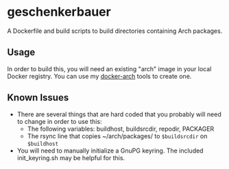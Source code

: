 # geschenkerbauer

A Dockerfile and build scripts to build directories containing Arch packages.

## Usage
In order to build this, you will need an existing "arch" image in your local
Docker registry. You can use my
[docker-arch](https://github.com/mutantmonkey/docker-arch) tools to create one.

## Known Issues
* There are several things that are hard coded that you probably will need to
  change in order to use this:
    * The following variables: buildhost, buildsrcdir, repodir, PACKAGER
    * The rsync line that copies ~/arch/packages/ to `$buildsrcdir` on
      `$buildhost`
* You will need to manually initialize a GnuPG keyring. The included
  init_keyring.sh may be helpful for this.
